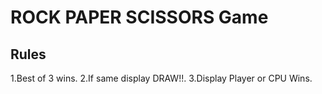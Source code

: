 # ROCK PAPER SCISSORS Game

## Rules
1.Best of 3 wins.
2.If same display DRAW!!.
3.Display Player or CPU Wins.
